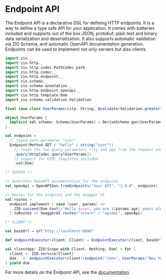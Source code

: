 # Endpoint API

The Endpoint API is a declarative DSL for defining HTTP endpoints. It is a way to define a type safe API for your application.
It comes with batteries included and supports out of the box JSON, protobuf, plain text and binary data serialization and deserialization. It also supports automatic validation via ZIO Schema, and automatic OpenAPI documentation generation.
Endpoints can be used to implement not only servers but also clients.

```scala mdoc:compile-only
import zio._
import zio.http._
import zio.http.codec.PathCodec.path
import zio.http.codec._
import zio.http.endpoint._
import zio.schema._
import zio.schema.annotation._
import zio.http.endpoint.openapi._
import zio.http.template.Dom
import zio.schema.validation.Validation

final case class UserParams(city: String, @validate(Validation.greaterThan(17)) age: Int)

object UserParams {
  implicit val schema: Schema[UserParams] = DeriveSchema.gen[UserParams]
}

val endpoint =
  // typed path parameter "user"
  Endpoint(Method.GET / "hello" / string("user"))
    // reads the two query parameters city and age from the request and validates the age
    .query(HttpCodec.query[UserParams])
    // support for HTML templates included
    .out[Dom]

/* SERVER */

// Generates OpenAPI documentation for the endpoint
val openApi = OpenAPIGen.fromEndpoints("User API", "1.0.0", endpoint)

// Routes for the endpoint and the Swagger UI
val routes =
  endpoint.implement { case (user, params) =>
    ZIO.succeed(Dom.text(s"Hello $user, you are ${params.age} years old and live in ${params.city}"))
  }.toRoutes ++ SwaggerUI.routes("intern" / "apidoc", openApi)

/* CLIENT */

val baseUrl = url"http://localhost:8080"

def endpointExecutor(client: Client) = EndpointExecutor(client, baseUrl)

val clientApp: ZIO[Scope with Client, Nothing, Dom] = for {
  client <- ZIO.service[Client]
  dom   <- endpointExecutor(client)(endpoint("John", UserParams("New York", 25)))
} yield dom
```

For more details on the Endpoint API, see the [documentation](./../reference/endpoint.md).

